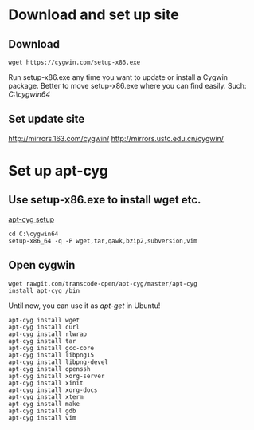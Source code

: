 # Download and set up site
## Download
```shell
wget https://cygwin.com/setup-x86.exe
```
Run setup-x86.exe any time you want to update or install a Cygwin package.
Better to move setup-x86.exe where you can find easily.
Such: *C:\cygwin64*
## Set update site
http://mirrors.163.com/cygwin/
http://mirrors.ustc.edu.cn/cygwin/

# Set up apt-cyg
## Use setup-x86.exe to install wget etc.

[apt-cyg setup](https://stackoverflow.com/questions/9751845/apt-get-for-cygwin)
```shell
cd C:\cygwin64
setup-x86_64 -q -P wget,tar,qawk,bzip2,subversion,vim
```
## Open cygwin
```
wget rawgit.com/transcode-open/apt-cyg/master/apt-cyg
install apt-cyg /bin
```
Until now, you can use it as *apt-get* in Ubuntu!
```shell
apt-cyg install wget
apt-cyg install curl
apt-cyg install rlwrap
apt-cyg install tar
apt-cyg install gcc-core
apt-cyg install libpng15
apt-cyg install libpng-devel
apt-cyg install openssh
apt-cyg install xorg-server
apt-cyg install xinit
apt-cyg install xorg-docs
apt-cyg install xterm
apt-cyg install make
apt-cyg install gdb
apt-cyg install vim
```
